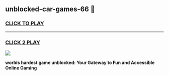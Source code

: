 
## unblocked-car-games-66 👋
<h3>
<a href="https://premium.freeplayer.one?title=unblocked-car-games-66&ref=14F">CLICK TO PLAY</a></h3>
<hr>

<h3>
<a href="https://premium.freeplayer.one?title=unblocked-car-games-66&ref=14F">CLICK 2 PLAY</a>
  
</h3>

<a href="https://premium.freeplayer.one?title=unblocked-car-games-66&ref=12F/"><img src="https://clearcache.store/games.png"></a>


**worlds hardest game unblocked: Your Gateway to Fun and Accessible Online Gaming**
